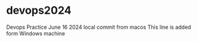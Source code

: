 # devops2024
Devops Practice June 16 2024
local commit from macos
This line is added form Windows machine
